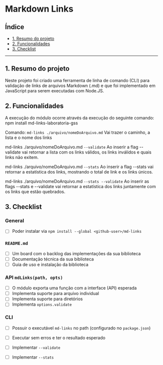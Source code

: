 # Markdown Links

## Índice

* [1. Resumo do projeto](#1-resumo-do-projeto)
* [2. Funcionalidades](#2-funcionalidades)
* [3. Checklist](#3-checklist)

***

## 1. Resumo do projeto
Neste projeto foi criado uma ferramenta de linha de comando (CLI) para validação de links de arquivos Markdown (.md)
e que foi implementado em JavaScript para serem executadas com Node.JS.


## 2. Funcionalidades
A execução do módulo ocorre através da execução do seguinte comando: npm install md-links-laboratoria-gss

Comando:
`md-links ./arquivo/nomeDoArquivo.md`
Vai trazer o caminho, a lista e o nome dos links

md-links ./arquivo/nomeDoArquivo.md `--validate`
Ao inserir a flag --validate vai retornar a lista com os links válidos, os links inválidos e quais links não exitem.

md-links ./arquivo/nomeDoArquivo.md `--stats`
Ao inserir a flag --stats vai retornar a estatística dos links, mostrando o total de link e os links únicos.

md-links ./arquivo/nomeDoArquivo.md `--stats --validate`
Ao inserir as flags --stats e --validate vai retornar a estatística dos links juntamente com os links que estão quebrados.




## 3. Checklist

### General

* [ ] Poder instalar via `npm install --global <github-user>/md-links`

### `README.md`

* [ ] Um board com o backlog das implementações da sua biblioteca
* [ ] Documentação técnica da sua biblioteca
* [ ] Guia de uso e instalação da biblioteca

### API `mdLinks(path, opts)`

* [ ] O módulo exporta uma função com a interface (API) esperada
* [ ] Implementa suporte para arquivo individual
* [ ] Implementa suporte para diretórios
* [ ] Implementa `options.validate`

### CLI

* [ ] Possuir o executável `md-links` no path (configurado no `package.json`)
* [ ] Executar sem erros e ter o resultado esperado
* [ ] Implementar `--validate`
* [ ] Implementar `--stats`

